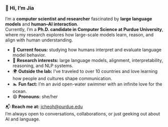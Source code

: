 ### 👋 Hi, I’m Jia

I’m a **computer scientist and researcher** fascinated by **large language models** and **human–AI interaction**.  
Currently, I’m a **Ph.D. candidate in Computer Science at Purdue University**, where my research explores how large-scale models learn, reason, and align with human understanding.

- 🌱 **Current focus:** studying how humans interpret and evaluate language model behavior.  
- 🧠 **Research interests:** large language models, alignment, interpretability, reasoning, and NLP systems.  
- 🌍 **Outside the lab:** I’ve traveled to over 10 countries and love learning how people and cultures shape communication.  
- 🏊 **Fun fact:** I’m an avid open-water swimmer with an infinite love for the ocean.  
- 😄 **Pronouns:** she/her  

📬 **Reach me at:** [jcheoh@purdue.edu](mailto:jcheoh@purdue.edu)  
I’m always open to conversations, collaborations, or just geeking out about AI and language.


